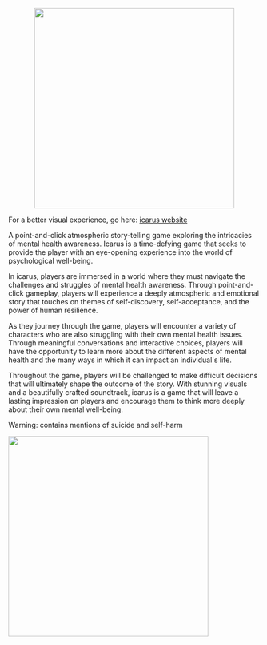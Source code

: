 <p align="center"><img src="https://user-images.githubusercontent.com/96705270/209911110-d7028abe-33ee-47c1-93ae-b308de8ec458.png" width="400" /></p>

For a better visual experience, go here: [icarus website](https://icarus-game.web.app/)


A point-and-click atmospheric story-telling game exploring the intricacies of mental health awareness. Icarus is a time-defying game that seeks to provide the player with an eye-opening experience into the world of psychological well-being.

In icarus, players are immersed in a world where they must navigate the challenges and struggles of mental health awareness. Through point-and-click gameplay, players will experience a deeply atmospheric and emotional story that touches on themes of self-discovery, self-acceptance, and the power of human resilience.

As they journey through the game, players will encounter a variety of characters who are also struggling with their own mental health issues. Through meaningful conversations and interactive choices, players will have the opportunity to learn more about the different aspects of mental health and the many ways in which it can impact an individual's life.

Throughout the game, players will be challenged to make difficult decisions that will ultimately shape the outcome of the story. With stunning visuals and a beautifully crafted soundtrack, icarus is a game that will leave a lasting impression on players and encourage them to think more deeply about their own mental well-being.

Warning: contains mentions of suicide and self-harm

<img src="https://user-images.githubusercontent.com/96705270/209911080-6e0cea69-29d2-43ef-b569-309095d1f2c1.png" width="400" />
